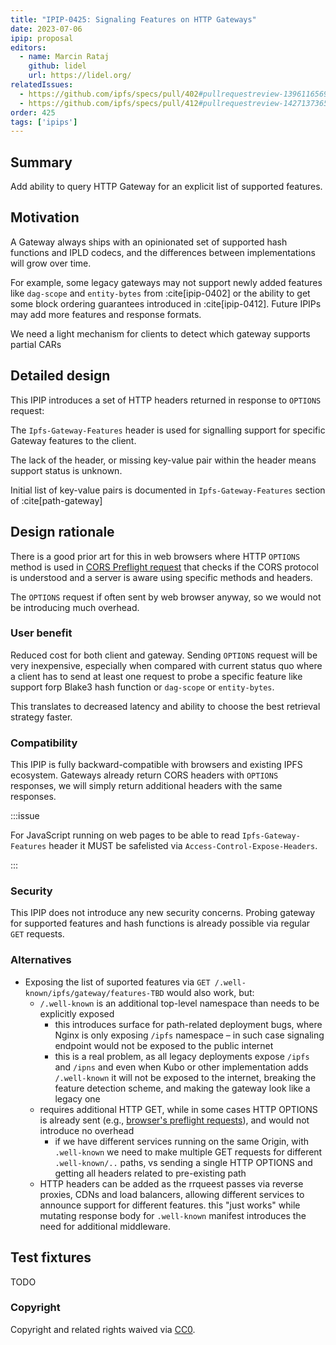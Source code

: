 ```yaml
---
title: "IPIP-0425: Signaling Features on HTTP Gateways"
date: 2023-07-06
ipip: proposal
editors:
  - name: Marcin Rataj
    github: lidel
    url: https://lidel.org/
relatedIssues:
  - https://github.com/ipfs/specs/pull/402#pullrequestreview-1396116569
  - https://github.com/ipfs/specs/pull/412#pullrequestreview-1427137365
order: 425
tags: ['ipips']
---
```


## Summary

Add ability to query HTTP Gateway for an explicit list of supported features.

## Motivation

A Gateway always ships with an opinionated set of supported hash functions and
IPLD codecs, and the differences between implementations will grow over time.

For example, some legacy gateways may not support newly added features like
`dag-scope` and `entity-bytes` from :cite[ipip-0402] or the ability to get some
block ordering guarantees introduced in :cite[ipip-0412]. Future IPIPs may add
more features and response formats.

We need a light mechanism for clients to detect which gateway supports partial CARs

## Detailed design

This IPIP introduces a set of HTTP headers returned in response to `OPTIONS` request:

The `Ipfs-Gateway-Features` header is used for signalling support for specific Gateway features to the client.

The lack of the header, or missing key-value pair within the header means support status is unknown.

Initial list of key-value pairs is documented in `Ipfs-Gateway-Features` section of :cite[path-gateway]

## Design rationale

There is a good prior art for this in web browsers where HTTP `OPTIONS` method
is used in [CORS Preflight request](https://developer.mozilla.org/en-US/docs/Glossary/Preflight_request)
that checks if the CORS protocol is understood and a server is aware using
specific methods and headers.

The `OPTIONS` request if often sent by web browser anyway, so we would not be
introducing much overhead.

### User benefit

Reduced cost for both client and gateway. Sending `OPTIONS` request will be
very inexpensive, especially when compared with current status quo where a
client has to send at least one request to probe a specific feature like
support forp Blake3 hash function or `dag-scope` or `entity-bytes`.

This translates to decreased latency and ability to choose the best retrieval
strategy faster.

### Compatibility

This IPIP is fully backward-compatible with browsers and existing IPFS
ecosystem. Gateways already return CORS headers with `OPTIONS` responses, we
will simply return additional headers with the same responses.

:::issue

For JavaScript running on web pages to be able to read `Ipfs-Gateway-Features`
header it MUST be safelisted via `Access-Control-Expose-Headers`.

:::

### Security

This IPIP does not introduce any new security concerns. Probing gateway for
supported features and hash functions is already possible via regular `GET`
requests.

### Alternatives

- Exposing the list of suported features via `GET
  /.well-known/ipfs/gateway/features-TBD` would also work, but:
  - `/.well-known` is an additional top-level namespace than needs to be
    explicitly exposed
    - this introduces surface for path-related deployment bugs, where Nginx is
      only exposing `/ipfs` namespace – in such case signaling endpoint would
      not be exposed to the public internet
    - this is a real problem, as all legacy deployments expose `/ipfs` and
      `/ipns` and even when Kubo or other implementation adds `/.well-known` it
      will not be exposed to the internet, breaking the feature detection
      scheme, and making the gateway look like a legacy one
  - requires additional HTTP GET, while in some cases HTTP OPTIONS is already
    sent (e.g., [browser's preflight
    requests](https://developer.mozilla.org/en-US/docs/Web/HTTP/CORS#preflighted_requests)),
    and would not  introduce no overhead
    - if we have different services running on the same Origin, with
      `.well-known` we need to make multiple GET requests for different
      `.well-known/..` paths, vs sending a single HTTP OPTIONS and getting all
      headers related to pre-existing path
  - HTTP headers can be added as the rrqueest passes via reverse proxies, CDNs
    and load balancers, allowing different services to announce support for
    different features. this "just works" while mutating response  body for
    `.well-known` manifest introduces the need for additional middleware.

## Test fixtures

TODO

### Copyright

Copyright and related rights waived via [CC0](https://creativecommons.org/publicdomain/zero/1.0/).
